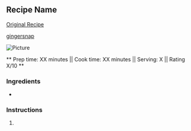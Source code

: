 ## Recipe Name

[Original Recipe](https://www.LINK_TO_RECIPE)

[gingersnap](../desserts/gf_gingersnap_cookies.md)

![Picture](../img/Link_to_picture)

** Prep time: XX minutes || Cook time: XX minutes || Serving: X || Rating X/10 **

### Ingredients

- 

### Instructions

1. 
